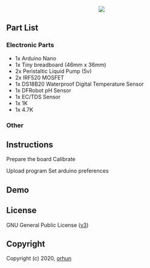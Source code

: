 <p align="center">
    <a href="https://github.com/orhun/HydropotX">
        <img src="https://user-images.githubusercontent.com/24392180/74221230-af802a00-4cc2-11ea-88dd-9b2fac1c6659.png"></a>
        <br>
</p>

## Part List

### Electronic Parts

* 1x Arduino Nano
* 1x Tiny breadboard (46mm x 36mm)
* 2x Peristaltic Liquid Pump (5v)
* 2x IRF520 MOSFET
* 1x DS18B20 Waterproof Digital Temperature Sensor
* 1x DFRobot pH Sensor
* 1x EC/TDS Sensor
* 1x 1K
* 1x 4.7K

### Other

## Instructions


Prepare the board
    Calibrate

Upload program
    Set arduino preferences

## Demo

## License

GNU General Public License ([v3](https://www.gnu.org/licenses/gpl.txt))

## Copyright

Copyright (c) 2020, [orhun](https://www.github.com/orhun)